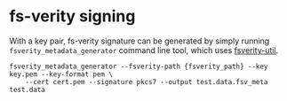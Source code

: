 fs-verity signing
=================
With a key pair, fs-verity signature can be generated by simply running
`fsverity_metadata_generator` command line tool, which uses
[fsverity-util](https://git.kernel.org/pub/scm/linux/kernel/git/ebiggers/fsverity-utils.git).

```
fsverity_metadata_generator --fsverity-path {fsverity_path} --key key.pem --key-format pem \
    --cert cert.pem --signature pkcs7 --output test.data.fsv_meta test.data
```
